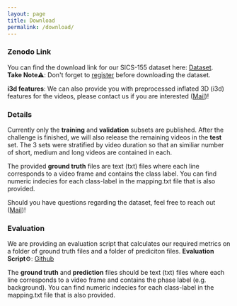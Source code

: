 ```yaml
---
layout: page
title: Download
permalink: /download/
---
```

### Zenodo Link
You can find the download link for our SICS-155 dataset here: [Dataset](https://doi.org/10.5281/zenodo.15044589).\
**Take Note**⚠️: Don't forget to [register](registration.md) before downloading the dataset.

**i3d features**: We can also provide you with preprocessed inflated 3D (i3d) features for the videos, please contact us if you are interested ([Mail](mailto:ag.wintergerst@gmail.com))!

### Details 
Currently only the **training** and **validation** subsets are published. After the challenge is finished, we will also release the remaining videos in the **test** set. The 3 sets were stratified by video duration so that an similiar number of short, medium and long videos are contained in each. 

The provided **ground truth** files are text (txt) files where each line corresponds to a video frame and contains the class label. You can find numeric indecies for each class-label in the mapping.txt file that is also provided. 

Should you have questions regarding the dataset, feel free to reach out ([Mail](mailto:ag.wintergerst@gmail.com))!

### Evaluation
We are providing an evaluation script that calculates our required metrics on a folder of ground truth files and a folder of prediciton files. 
**Evaluation Script**⚙️: [Github](https://github.com/MedVisBonn/SICS155_challenge)

The **ground truth** and **prediction** files should be text (txt) files where each line corresponds to a video frame and contains the phase label (e.g. background). You can find numeric indecies for each class-label in the mapping.txt file that is also provided. 

